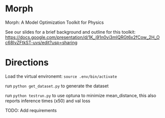 # Morph
Morph: A Model Optimization Toolkit for Physics

See our slides for a brief background and outline for this toolkit: https://docs.google.com/presentation/d/1K_j91n0vi3mIQRGt6x2fCow_2H_Oc68IvZFtkST-uvs/edit?usp=sharing


# Directions
Load the virtual environemt: ``source .env/bin/activate``

run ``python get_dataset.py`` to generate the dataset

run ``python testrun.py`` to use optuna to minimize mean_distance, this also reports inference times (x50) and val loss

TODO: Add requirements